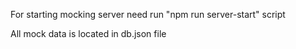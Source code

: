 For starting mocking server need run "npm run server-start" script

All mock data is located in db.json file